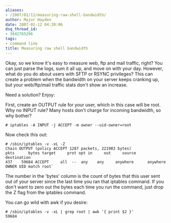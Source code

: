 ```yaml
---
aliases:
- /2007/02/11/measuring-raw-shell-bandwidth/
author: Major Hayden
date: 2007-02-12 04:20:06
dsq_thread_id:
- 3642765296
tags:
- command line
title: Measuring raw shell bandwidth
---
```


Okay, so we know it's easy to measure web, ftp and mail traffic, right? You can just parse the logs, sum it all up, and move on with your day. However, what do you do about users with SFTP or RSYNC privileges? This can create a problem when the bandwidth on your server keeps cranking up, but your web/ftp/mail traffic stats don't show an increase.

Need a solution? Enjoy:

First, create an OUTPUT rule for your user, which in this case will be root. Why no INPUT rule? Many hosts don't charge for incoming bandwidth, so why bother?

```
# iptables -A INPUT -j ACCEPT -m owner --uid-owner=root
```

Now check this out:

```
# /sbin/iptables -v -xL -Z
Chain OUTPUT (policy ACCEPT 1287 packets, 221983 bytes)
pkts      bytes target     prot opt in     out     source        destination
437    59684 ACCEPT     all  --  any    any     anywhere      anywhere  OWNER UID match root`
```

The number in the 'bytes' column is the count of bytes that this user sent out of your server since the last time you ran that iptables command. If you don't want to zero out the bytes each time you run the command, just drop the Z flag from the iptables command.

You can go wild with awk if you desire:

```
# /sbin/iptables -v -xL | grep root | awk '{ print $2 }'
59684
```
